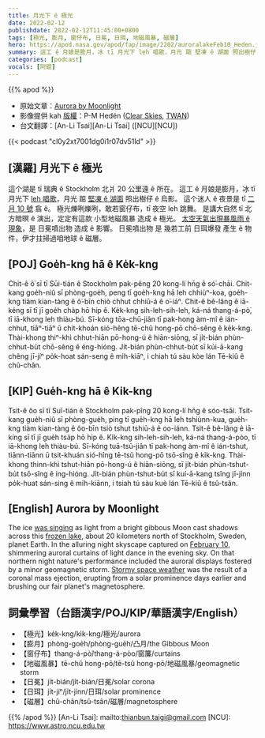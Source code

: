 ```yaml
---
title: 月光下 ê 極光
date: 2022-02-12
publishdate: 2022-02-12T11:45:00+0800
tags: [極光, 膨月, 窗仔布, 日冕, 日珥, 地磁風暴, 磁層]
hero: https://apod.nasa.gov/apod/fap/image/2202/auroralakeFeb10_Heden.jpg
summary: 這工 ê 月娘是膨月，冰 tī 月光下 leh 唱歌，月光 踮 堅凍 ê 湖面 照出樹仔 ê 烏影。
categories: [podcast]
vocals: [阿錕]
---
```


{{% apod %}}

- 原始文章：[Aurora by Moonlight](https://apod.nasa.gov/apod/ap220212.html)
- 影像提供 kah [版權][copyright]：P-M Hedén ([Clear Skies](http://www.clearskies.se/), [TWAN](http://www.twanight.org/))
- 台文翻譯：[An-Li Tsai][An-Li Tsai] ([NCU][NCU])

{{< podcast "cl0y2xt7001dg0i1r07dv51ld" >}}

## [漢羅] 月光下 ê 極光
這个湖是 tī 瑞典 ê Stockholm 北爿 20 公里遠 ê 所在。
這工 ê 月娘是膨月，冰 tī 月光下 [leh 唱歌][was singing]，月光 踮 [堅凍 ê 湖面][frozen lake] 照出樹仔 ê 烏影。
這个迷人 ê 夜景是 tī [二月 10 號][February 10] 翕 ê。
極光爍咧爍咧，敢若窗仔布，tī 夜空 leh 跳舞。
是講大自然 tī 北方暗暝 ê 演出，定定有這款 小型地磁風暴 造成 ê 極光。
[太空天氣出現暴風雨 ê 現象][Stormy space weather]，是 日冕噴出物 造成 ê 影響。
日冕噴出物 是 幾若工前 日珥爆發 產生 ê 物件，伊才拄掃過咱地球 ê 磁層。

## [POJ] Goe̍h-kng hā ê Ke̍k-kng
Chit-ê ô͘ sī tī Sūi-tián ê Stockholm pak-pêng 20 kong-lí hn̄g ê só͘-chāi.
Chit-kang goe̍h-niû sī phòng-goe̍h, peng tī goe̍h-kng hā leh chhiùⁿ-koa, goe̍h-kng tiàm kian-tàng ê ô͘-bīn chiò chhut chhiū-á ê o͘-iáⁿ.
Chit-ê bê-lâng ê iā-kéng sī tī jī goe̍h cha̍p hō hip ê.
Ke̍k-kng sih-leh-sih-leh, ká-ná thang-á-pò͘, tī iā-khong leh thiàu-bú.
Sī-kóng tōa-chū-jiân tī pak-hong àm-mî ê ián-chhut, tiāⁿ-tiāⁿ ū chit-khoán sió-hêng tē-chû hong-pō chō-sêng ê ke̍k-kng.
Thài-khong thiⁿ-khì chhut-hiān pō-hong-ú ê hiān-siōng, sī ji̍t-bián phùn-chhut-bu̍t chō-sêng ê éng-hióng.
Ji̍t-bián phùn-chhut-bu̍t sī kúi-ā-kang chêng jī-jíⁿ po̍k-hoat sán-seng ê mi̍h-kiāⁿ, i chiah tú sàu kòe lán Tē-kiû ê chû-chân.

## [KIP] Gue̍h-kng hā ê Ki̍k-kng
Tsit-ê ôo sī tī Suī-tián ê Stockholm pak-pîng 20 kong-lí hn̄g ê sóo-tsāi.
Tsit-kang gue̍h-niû sī phòng-gue̍h, ping tī gue̍h-kng hā leh tshiùnn-kua, gue̍h-kng tiàm kian-tàng ê ôo-bīn tsiò tshut tshiū-á ê oo-iánn.
Tsit-ê bê-lâng ê iā-kíng sī tī jī gue̍h tsa̍p hō hip ê.
Ki̍k-kng sih-leh-sih-leh, ká-ná thang-á-pòo, tī iā-khong leh thiàu-bú.
Sī-kóng tuā-tsū-jiân tī pak-hong àm-mî ê ián-tshut, tiānn-tiānn ū tsit-khuán sió-hîng tē-tsû hong-pō tsō-sîng ê ki̍k-kng.
Thài-khong thinn-khì tshut-hiān pō-hong-ú ê hiān-siōng, sī ji̍t-bián phùn-tshut-bu̍t tsō-sîng ê íng-hióng.
Ji̍t-bián phùn-tshut-bu̍t sī kuí-ā-kang tsîng jī-jínn po̍k-huat sán-sing ê mi̍h-kiānn, i tsiah tú sàu kuè lán Tē-kiû ê tsû-tsân.

## [English] Aurora by Moonlight
The ice [was singing][was singing] as light from a bright gibbous Moon cast shadows across this [frozen lake][frozen lake], about 20 kilometers north of Stockholm, Sweden, planet Earth.
In the alluring night skyscape captured on [February 10][February 10], shimmering auroral curtains of light dance in the evening sky.
On that northern night nature's performance included the auroral displays fostered by a minor geomagnetic storm.
[Stormy space weather][Stormy space weather] was the result of a coronal mass ejection, erupting from a solar prominence days earlier and brushing our fair planet's magnetosphere.

## 詞彙學習（台語漢字/POJ/KIP/華語漢字/English）
- 【極光】ke̍k-kng/ki̍k-kng/極光/aurora
- 【膨月】phòng-goe̍h/phòng-gue̍h/凸月/the Gibbous Moon
- 【窗仔布】thang-á-pò͘/thang-á-pòo/窗簾/curtains
- 【地磁風暴】tē-chû hong-pō/tē-tsû hong-pō/地磁風暴/geomagnetic storm
- 【日冕】ji̍t-bián/ji̍t-bián/日冕/solar corona
- 【日珥】ji̍t-jíⁿ/ji̍t-jínn/日珥/solar prominence
- 【磁層】chû-chân/tsû-tsân/磁層/magnetosphere


{{% /apod %}}
[An-Li Tsai]: mailto:thianbun.taigi@gmail.com
[NCU]: https://www.astro.ncu.edu.tw

[copyright]: https://apod.nasa.gov/apod/fap/lib/about_apod.html#srapply

[was singing]:https://www.sciencerendezvous.ca/activities/2020/12/30/hear-ice-sing/
[frozen lake]:https://climate.nasa.gov/interactives/global-ice-viewer#/
[February 10]:https://spaceweather.com/archive.php?view=1&day=10&month=02&year=2022
[Stormy space weather]:https://www.nasa.gov/feature/goddard/2021/five-questions-about-space-weather-and-its-effects-on-earth-answered
